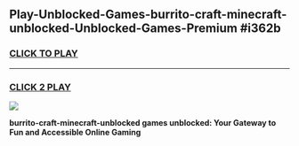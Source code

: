 
## Play-Unblocked-Games-burrito-craft-minecraft-unblocked-Unblocked-Games-Premium #i362b
<h3>
<a href="https://premium.freeplayer.one?title=burrito-craft-minecraft-unblocked&ref=12M">CLICK TO PLAY</a></h3>
<hr>

<h3>
<a href="https://premium.freeplayer.one?title=burrito-craft-minecraft-unblocked&ref=12M">CLICK 2 PLAY</a>
  
</h3>

<a href="https://premium.freeplayer.one?title=burrito-craft-minecraft-unblocked&ref=12M"><img src="https://clearcache.store/games.png"></a>


**burrito-craft-minecraft-unblocked games unblocked: Your Gateway to Fun and Accessible Online Gaming**
